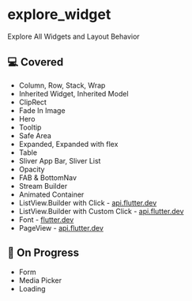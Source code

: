 # explore_widget

Explore All Widgets and Layout Behavior

<h2>💻 Covered</h2>

- Column, Row, Stack, Wrap
- Inherited Widget, Inherited Model
- ClipRect
- Fade In Image
- Hero
- Tooltip
- Safe Area
- Expanded, Expanded with flex
- Table
- Sliver App Bar, Sliver List
- Opacity
- FAB & BottomNav
- Stream Builder
- Animated Container
- ListView.Builder with Click - [api.flutter.dev](https://api.flutter.dev/flutter/widgets/ListView/ListView.builder.html)
- ListView.Builder with Custom Click - [api.flutter.dev](https://api.flutter.dev/flutter/widgets/ListView/ListView.builder.html)
- Font - [flutter.dev](https://flutter.dev/docs/cookbook/design/fonts)
- PageView - [api.flutter.dev](https://api.flutter.dev/flutter/widgets/PageView-class.html)

<h2>🔭 On Progress </h2>

- Form
- Media Picker
- Loading